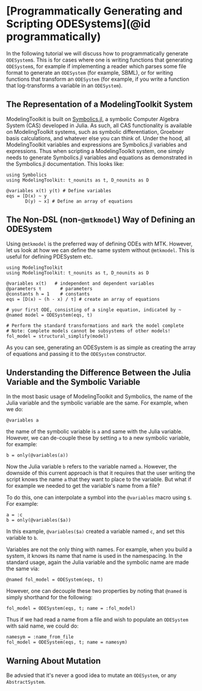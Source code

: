 # [Programmatically Generating and Scripting ODESystems](@id programmatically)

In the following tutorial we will discuss how to programmatically generate `ODESystem`s.
This is for cases where one is writing functions that generating `ODESystem`s, for example
if implementing a reader which parses some file format to generate an `ODESystem` (for example,
SBML), or for writing functions that transform an `ODESystem` (for example, if you write a
function that log-transforms a variable in an `ODESystem`).

## The Representation of a ModelingToolkit System

ModelingToolkit is built on [Symbolics.jl](https://symbolics.juliasymbolics.org/dev/),
a symbolic Computer Algebra System (CAS) developed in Julia. As such, all CAS functionality
is available on ModelingToolkit systems, such as symbolic differentiation, Groebner basis
calculations, and whatever else you can think of. Under the hood, all ModelingToolkit
variables and expressions are Symbolics.jl variables and expressions. Thus when scripting
a ModelingToolkit system, one simply needs to generate Symbolics.jl variables and equations
as demonstrated in the Symbolics.jl documentation. This looks like:

```@example scripting
using Symbolics
using ModelingToolkit: t_nounits as t, D_nounits as D

@variables x(t) y(t) # Define variables
eqs = [D(x) ~ y
       D(y) ~ x] # Define an array of equations
```

## The Non-DSL (non-`@mtkmodel`) Way of Defining an ODESystem

Using `@mtkmodel` is the preferred way of defining ODEs with MTK. However, let us
look at how we can define the same system without `@mtkmodel`. This is useful for
defining PDESystem etc.

```@example scripting
using ModelingToolkit
using ModelingToolkit: t_nounits as t, D_nounits as D

@variables x(t)   # independent and dependent variables
@parameters τ       # parameters
@constants h = 1    # constants
eqs = [D(x) ~ (h - x) / τ] # create an array of equations

# your first ODE, consisting of a single equation, indicated by ~
@named model = ODESystem(eqs, t)

# Perform the standard transformations and mark the model complete
# Note: Complete models cannot be subsystems of other models!
fol_model = structural_simplify(model)
```

As you can see, generating an ODESystem is as simple as creating the array of equations
and passing it to the `ODESystem` constructor.

## Understanding the Difference Between the Julia Variable and the Symbolic Variable

In the most basic usage of ModelingToolkit and Symbolics, the name of the Julia variable
and the symbolic variable are the same. For example, when we do:

```@example scripting
@variables a
```

the name of the symbolic variable is `a` and same with the Julia variable. However, we can
de-couple these by setting `a` to a new symbolic variable, for example:

```@example scripting
b = only(@variables(a))
```

Now the Julia variable `b` refers to the variable named `a`. However, the downside of this current
approach is that it requires that the user writing the script knows the name `a` that they want to
place to the variable. But what if for example we needed to get the variable's name from a file?

To do this, one can interpolate a symbol into the `@variables` macro using `$`. For example:

```@example scripting
a = :c
b = only(@variables($a))
```

In this example, `@variables($a)` created a variable named `c`, and set this variable to `b`.

Variables are not the only thing with names. For example, when you build a system, it knows its name
that name is used in the namespacing. In the standard usage, again the Julia variable and the
symbolic name are made the same via:

```@example scripting
@named fol_model = ODESystem(eqs, t)
```

However, one can decouple these two properties by noting that `@named` is simply shorthand for the
following:

```@example scripting
fol_model = ODESystem(eqs, t; name = :fol_model)
```

Thus if we had read a name from a file and wish to populate an `ODESystem` with said name, we could do:

```@example scripting
namesym = :name_from_file
fol_model = ODESystem(eqs, t; name = namesym)
```

## Warning About Mutation

Be advsied that it's never a good idea to mutate an `ODESystem`, or any `AbstractSystem`.
